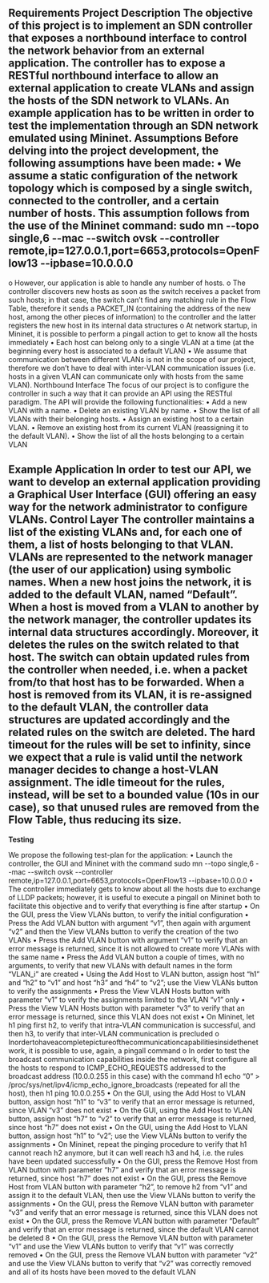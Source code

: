 **Requirements**
Project Description
The objective of this project is to implement an SDN controller that exposes a northbound interface to control the network behavior from an external application. The controller has to expose a RESTful northbound interface to allow an external application to create VLANs and assign the hosts of the SDN network to VLANs. An example application has to be written in order to test the implementation through an SDN network emulated using Mininet.
Assumptions
Before delving into the project development, the following assumptions have been made:
• We assume a static configuration of the network topology which is composed by a single switch, connected to the controller, and a certain number of hosts. This assumption follows from the use of the Mininet command:
sudo mn --topo single,6 --mac --switch ovsk --controller remote,ip=127.0.0.1,port=6653,protocols=OpenFlow13 --ipbase=10.0.0.0
---

o However, our application is able to handle any number of hosts.
o The controller discovers new hosts as soon as the switch receives a packet from such hosts; in that
case, the switch can’t find any matching rule in the Flow Table, therefore it sends a PACKET_IN (containing the address of the new host, among the other pieces of information) to the controller and the latter registers the new host in its internal data structures
o At network startup, in Mininet, it is possible to perform a pingall action to get to know all the hosts immediately
• Each host can belong only to a single VLAN at a time (at the beginning every host is associated to a default VLAN)
• We assume that communication between different VLANs is not in the scope of our project, therefore we don’t have to deal with inter-VLAN communication issues (i.e. hosts in a given VLAN can communicate only with hosts from the same VLAN).
Northbound Interface
The focus of our project is to configure the controller in such a way that it can provide an API using the RESTful paradigm.
The API will provide the following functionalities:
• Add a new VLAN with a name.
• Delete an existing VLAN by name.
• Show the list of all VLANs with their belonging hosts.
• Assign an existing host to a certain VLAN.
• Remove an existing host from its current VLAN (reassigning it to the default VLAN).
• Show the list of all the hosts belonging to a certain VLAN

Example Application
In order to test our API, we want to develop an external application providing a Graphical User Interface (GUI) offering an easy way for the network administrator to configure VLANs.
Control Layer
The controller maintains a list of the existing VLANs and, for each one of them, a list of hosts belonging to that VLAN. VLANs are represented to the network manager (the user of our application) using symbolic names.
When a new host joins the network, it is added to the default VLAN, named “Default”.
When a host is moved from a VLAN to another by the network manager, the controller updates its internal data structures accordingly. Moreover, it deletes the rules on the switch related to that host. The switch can obtain updated rules from the controller when needed, i.e. when a packet from/to that host has to be forwarded.
When a host is removed from its VLAN, it is re-assigned to the default VLAN, the controller data structures are updated accordingly and the related rules on the switch are deleted.
The hard timeout for the rules will be set to infinity, since we expect that a rule is valid until the network manager decides to change a host-VLAN assignment.
The idle timeout for the rules, instead, will be set to a bounded value (10s in our case), so that unused rules are removed from the Flow Table, thus reducing its size.
---

**Testing**

We propose the following test-plan for the application:
• Launch the controller, the GUI and Mininet with the command
sudo mn --topo single,6 --mac --switch ovsk --controller remote,ip=127.0.0.1,port=6653,protocols=OpenFlow13 --ipbase=10.0.0.0
• The controller immediately gets to know about all the hosts due to exchange of LLDP packets; however, it is useful to execute a pingall on Mininet both to facilitate this objective and to verify that everything is fine after startup
• On the GUI, press the View VLANs button, to verify the initial configuration
• Press the Add VLAN button with argument “v1”, then again with argument “v2” and then the View
VLANs button to verify the creation of the two VLANs
• Press the Add VLAN button with argument “v1” to verify that an error message is returned, since it
is not allowed to create more VLANs with the same name
• Press the Add VLAN button a couple of times, with no arguments, to verify that new VLANs with
default names in the form “VLAN_i” are created
• Using the Add Host to VLAN button, assign host “h1” and “h2” to “v1” and host “h3” and “h4” to
“v2”; use the View VLANs button to verify the assignments
• Press the View VLAN Hosts button with parameter “v1” to verify the assignments limited to the
VLAN “v1” only
• Press the View VLAN Hosts button with parameter “v3” to verify that an error message is returned,
since this VLAN does not exist
• On Mininet, let h1 ping first h2, to verify that intra-VLAN communication is successful, and then h3,
to verify that inter-VLAN communication is precluded
o Inordertohaveacompletepictureofthecommunicationcapabilitiesinsidethenetwork,
it is possible to use, again, a pingall command
o In order to test the broadcast communication capabilities inside the network, first
configure all the hosts to respond to ICMP_ECHO_REQUESTS addressed to the broadcast address (10.0.0.255 in this case) with the command
h1 echo “0” > /proc/sys/net/ipv4/icmp_echo_ignore_broadcasts (repeated for all the host), then
            h1 ping 10.0.0.255
• On the GUI, using the Add Host to VLAN button, assign host “h1” to “v3” to verify that an error message is returned, since VLAN “v3” does not exist
• On the GUI, using the Add Host to VLAN button, assign host “h7” to “v2” to verify that an error message is returned, since host “h7” does not exist
• On the GUI, using the Add Host to VLAN button, assign host “h1” to “v2”; use the View VLANs button to verify the assignments
• On Mininet, repeat the pinging procedure to verify that h1 cannot reach h2 anymore, but it can well reach h3 and h4, i.e. the rules have been updated successfully
• On the GUI, press the Remove Host from VLAN button with parameter “h7” and verify that an error message is returned, since host “h7” does not exist
• On the GUI, press the Remove Host from VLAN button with parameter “h2”, to remove h2 from “v1” and assign it to the default VLAN, then use the View VLANs button to verify the assignments
• On the GUI, press the Remove VLAN button with parameter “v3” and verify that an error message is returned, since this VLAN does not exist
• On the GUI, press the Remove VLAN button with parameter “Default” and verify that an error message is returned, since the default VLAN cannot be deleted
8
• On the GUI, press the Remove VLAN button with parameter “v1” and use the View VLANs button to verify that “v1” was correctly removed
• On the GUI, press the Remove VLAN button with parameter “v2” and use the View VLANs button to verify that “v2” was correctly removed and all of its hosts have been moved to the default VLAN